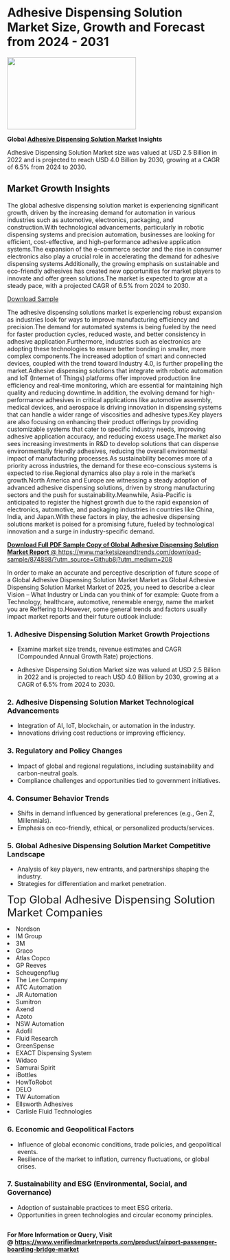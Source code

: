 <H1>Adhesive Dispensing Solution Market Size, Growth and Forecast from 2024 - 2031</H1><img class="aligncenter size-medium wp-image-584254" src="https://thirdeyenews.in/wp-content/uploads/2024/09/Global-Market-Research-300x168.jpeg" alt="" width="300" height="168" /><p><strong>Global&nbsp;<a href="https://www.marketsizeandtrends.com/download-sample/874898/?utm_source=Github8j?utm_medium=208">Adhesive Dispensing Solution Market</a> Insights</strong></p><p>Adhesive Dispensing Solution Market size was valued at USD 2.5 Billion in 2022 and is projected to reach USD 4.0 Billion by 2030, growing at a CAGR of 6.5% from 2024 to 2030.</p><p><h2>Market Growth Insights</h2> <p>The global adhesive dispensing solution market is experiencing significant growth, driven by the increasing demand for automation in various industries such as automotive, electronics, packaging, and construction.With technological advancements, particularly in robotic dispensing systems and precision automation, businesses are looking for efficient, cost-effective, and high-performance adhesive application systems.The expansion of the e-commerce sector and the rise in consumer electronics also play a crucial role in accelerating the demand for adhesive dispensing systems.Additionally, the growing emphasis on sustainable and eco-friendly adhesives has created new opportunities for market players to innovate and offer green solutions.The market is expected to grow at a steady pace, with a projected CAGR of 6.5% from 2024 to 2030.</p> <p><a href="download_sample_link_here">Download Sample</a></p> <p>The adhesive dispensing solutions market is experiencing robust expansion as industries look for ways to improve manufacturing efficiency and precision.The demand for automated systems is being fueled by the need for faster production cycles, reduced waste, and better consistency in adhesive application.Furthermore, industries such as electronics are adopting these technologies to ensure better bonding in smaller, more complex components.The increased adoption of smart and connected devices, coupled with the trend toward Industry 4.0, is further propelling the market.Adhesive dispensing solutions that integrate with robotic automation and IoT (Internet of Things) platforms offer improved production line efficiency and real-time monitoring, which are essential for maintaining high quality and reducing downtime.In addition, the evolving demand for high-performance adhesives in critical applications like automotive assembly, medical devices, and aerospace is driving innovation in dispensing systems that can handle a wider range of viscosities and adhesive types.Key players are also focusing on enhancing their product offerings by providing customizable systems that cater to specific industry needs, improving adhesive application accuracy, and reducing excess usage.The market also sees increasing investments in R&D to develop solutions that can dispense environmentally friendly adhesives, reducing the overall environmental impact of manufacturing processes.As sustainability becomes more of a priority across industries, the demand for these eco-conscious systems is expected to rise.Regional dynamics also play a role in the market’s growth.North America and Europe are witnessing a steady adoption of advanced adhesive dispensing solutions, driven by strong manufacturing sectors and the push for sustainability.Meanwhile, Asia-Pacific is anticipated to register the highest growth due to the rapid expansion of electronics, automotive, and packaging industries in countries like China, India, and Japan.With these factors in play, the adhesive dispensing solutions market is poised for a promising future, fueled by technological innovation and a surge in industry-specific demand.</p> <p><a href="get_more_link_here"></p><p><span class=""><strong>Download Full PDF Sample Copy of Global Adhesive Dispensing Solution Market Report</strong> @ <a href="https://www.marketsizeandtrends.com/download-sample/874898/?utm_source=Github8j?utm_medium=208" target="_blank">https://www.marketsizeandtrends.com/download-sample/874898/?utm_source=Github8j?utm_medium=208</a></span></p><p>In order to make an accurate and perceptive description of future scope of a Global&nbsp;Adhesive Dispensing Solution Market Market as Global&nbsp;Adhesive Dispensing Solution Market Market of 2025, you need to describe a clear Vision &ndash; What Industry or Linda can you think of for example: Quote from a Technology, healthcare, automotive, renewable energy, name the market you are Reffering to.However, some general trends and factors usually impact market reports and their future outlook include:</p><h3>1.&nbsp;<strong>Adhesive Dispensing Solution Market Growth Projections</strong></h3><ul><li>Examine market size trends, revenue estimates and CAGR (Compounded Annual Growth Rate) projections.</li><li><p>Adhesive Dispensing Solution Market size was valued at USD 2.5 Billion in 2022 and is projected to reach USD 4.0 Billion by 2030, growing at a CAGR of 6.5% from 2024 to 2030.</p></li></ul><h3>2.&nbsp;<strong>Adhesive Dispensing Solution Market Technological Advancements</strong></h3><ul><li>Integration of AI, IoT, blockchain, or automation in the industry.</li><li>Innovations driving cost reductions or improving efficiency.</li></ul><h3>3.&nbsp;<strong>Regulatory and Policy Changes</strong></h3><ul><li>Impact of global and regional regulations, including sustainability and carbon-neutral goals.</li><li>Compliance challenges and opportunities tied to government initiatives.</li></ul><h3>4.&nbsp;<strong>Consumer Behavior Trends</strong></h3><ul><li>Shifts in demand influenced by generational preferences (e.g., Gen Z, Millennials).</li><li>Emphasis on eco-friendly, ethical, or personalized products/services.</li></ul><h3>5.&nbsp;<strong>Global Adhesive Dispensing Solution Market Competitive Landscape</strong></h3><ul><li>Analysis of key players, new entrants, and partnerships shaping the industry.</li><li>Strategies for differentiation and market penetration.</li></ul><p data-pm-slice="1 1 []"><span style="color: inherit; font-family: inherit; font-size: 25px;">Top Global Adhesive Dispensing Solution Market Companies</span></p><div class="" data-test-id=""><p><li>Nordson</li><li> IM Group</li><li> 3M</li><li> Graco</li><li> Atlas Copco</li><li> GP Reeves</li><li> Scheugenpflug</li><li> The Lee Company</li><li> ATC Automation</li><li> JR Automation</li><li> Sumitron</li><li> Axend</li><li> Azoto</li><li> NSW Automation</li><li> Adofil</li><li> Fluid Research</li><li> GreenSpense</li><li> EXACT Dispensing System</li><li> Widaco</li><li> Samurai Spirit</li><li> iBottles</li><li> HowToRobot</li><li> DELO</li><li> TW Automation</li><li> Ellsworth Adhesives</li><li> Carlisle Fluid Technologies</li></p></div><h3>6.&nbsp;<strong>Economic and Geopolitical Factors</strong></h3><ul><li>Influence of global economic conditions, trade policies, and geopolitical events.</li><li>Resilience of the market to inflation, currency fluctuations, or global crises.</li></ul><h3>7.&nbsp;<strong>Sustainability and ESG (Environmental, Social, and Governance)</strong></h3><ul><li>Adoption of sustainable practices to meet ESG criteria.</li><li>Opportunities in green technologies and circular economy principles.</li></ul><h2><strong style="font-size: 14px;">For More Information or Query, Visit @&nbsp;</strong><a style="background-color: #ffffff; font-size: 14px;" href="https://www.marketsizeandtrends.com/report/adhesive-dispensing-solution-market/" target="_blank">https://www.verifiedmarketreports.com/product/airport-passenger-boarding-bridge-market</a></h2>